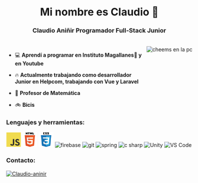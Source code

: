 <h1 align="center">Mi nombre es Claudio 🚀</h1>
<h3 align="center">Claudio Aniñir Programador Full-Stack Junior</h3>
<br>
<img align="right" src= "https://pbs.twimg.com/media/E3n6Ws9XMAICrqd.jpg" alt= "cheems en la pc" height="200"/>


- 💻 **Aprendí a programar en Instituto Magallanes🏫 y en Youtube**

- 🔥 **Actualmente trabajando como desarrollador Junior en Helpcom, trabajando con Vue y Laravel**
 
- 📐  **Profesor de Matemática**

- 🚲 **Bicis**


<h3 align="left">Lenguajes y herramientas:</h3>

<p align="left">
 <img src="https://raw.githubusercontent.com/devicons/devicon/master/icons/javascript/javascript-original.svg" alt="javascript" width="40" height="40"/> 
 <img src="https://raw.githubusercontent.com/devicons/devicon/master/icons/html5/html5-original-wordmark.svg" alt="html5" width="40" height="40"/> 
 <img src="https://raw.githubusercontent.com/devicons/devicon/master/icons/css3/css3-original-wordmark.svg" alt="css3" width="40" height="40"/> 
 <img src="https://www.vectorlogo.zone/logos/firebase/firebase-icon.svg" alt="firebase" width="40" height="40"/> 
 <img src="https://www.vectorlogo.zone/logos/git-scm/git-scm-icon.svg" alt="git" width="40" height="40"/> 
 <img src="https://cdn.freebiesupply.com/logos/large/2x/spring-3-logo-png-transparent.png" alt="spring" width="40" height="40"/> 
 <img src="https://static.cdnlogo.com/logos/c/68/c-sharp-350x350.png" alt="c sharp" width="40" height="40"/> 
 <img src="http://www.dannypid.com/wp-content/uploads/2020/06/unity-icon-png-3-480x480.png" alt="Unity" width="40" height="40"/> 

 
 <img src="https://camo.githubusercontent.com/2f7d9c653bd1edd735b3db07d7c4b47ae45959e17c14053fa4f543ac93cc1a8c/68747470733a2f2f696d672e69636f6e73382e636f6d2f636f6c6f722f34382f3030303030302f76697375616c2d73747564696f2d636f64652d323031392e706e67" alt="VS Code" width="40" height="40"/>

</p>

<h3 align="left">Contacto:</h3>
<a href="https://linkedin.com/in/claudio-aniñir-52839724b" target="blank"><img align="center" src="https://raw.githubusercontent.com/rahuldkjain/github-profile-readme-generator/master/src/images/icons/Social/linked-in-alt.svg" alt="Claudio-aninir" height="40"/></a> 

